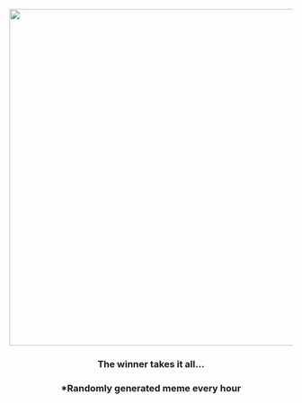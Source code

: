 <p align="center">
        <img src="https://i.redd.it/qmamyjwrkef91.jpg" width="600" height="600">
        </p>
        <h3 align="center">The winner takes it all...</h3>
        <h3 align="center">*Randomly generated meme every hour</h3>
    